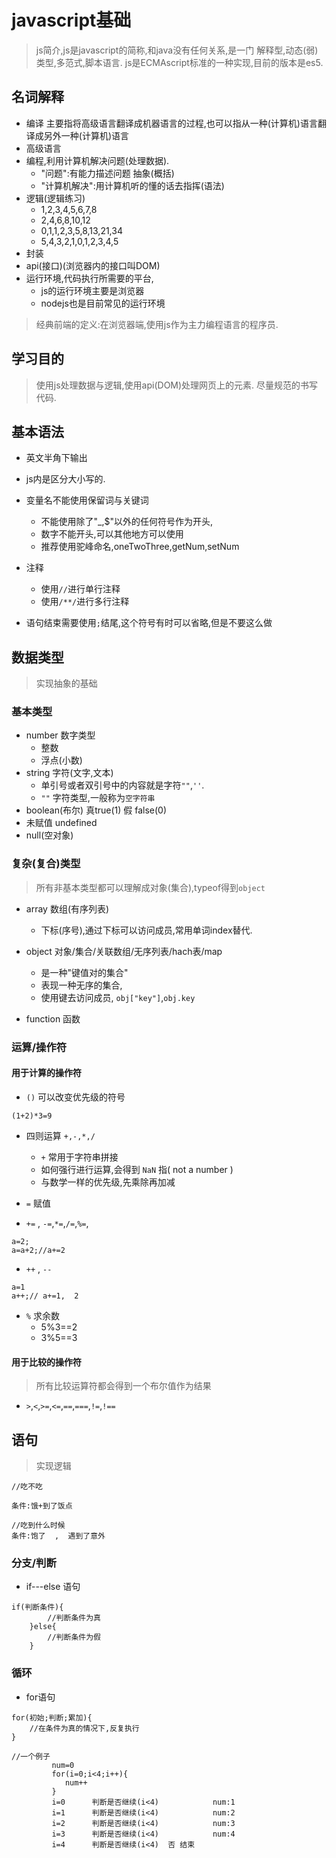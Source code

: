 # javascript基础

> js简介,js是javascript的简称,和java没有任何关系,是一门 解释型,动态(弱)类型,多范式,脚本语言.
> js是ECMAscript标准的一种实现,目前的版本是es5.

## 名词解释

- 编译 主要指将高级语言翻译成机器语言的过程,也可以指从一种(计算机)语言翻译成另外一种(计算机)语言
- 高级语言
- 编程,利用计算机解决问题(处理数据).
    - "问题":有能力描述问题 抽象(概括)
    - "计算机解决":用计算机听的懂的话去指挥(语法)
- 逻辑(逻辑练习)
    - 1,2,3,4,5,6,7,8
    - 2,4,6,8,10,12
    - 0,1,1,2,3,5,8,13,21,34
    - 5,4,3,2,1,0,1,2,3,4,5
- 封装
- api(接口)(浏览器内的接口叫DOM)
- 运行环境,代码执行所需要的平台,
    - js的运行环境主要是浏览器
    - nodejs也是目前常见的运行环境


> 经典前端的定义:在浏览器端,使用js作为主力编程语言的程序员.

## 学习目的

> 使用js处理数据与逻辑,使用api(DOM)处理网页上的元素.
> 尽量规范的书写代码.

## 基本语法

- 英文半角下输出
- js内是区分大小写的.
- 变量名不能使用保留词与关键词
    - 不能使用除了"_,$"以外的任何符号作为开头,
    - 数字不能开头,可以其他地方可以使用
    - 推荐使用驼峰命名,oneTwoThree,getNum,setNum
- 注释
    - 使用`//`进行单行注释
    - 使用`/**/`进行多行注释

- 语句结束需要使用`;`结尾,这个符号有时可以省略,但是不要这么做


## 数据类型

> 实现抽象的基础

### 基本类型
- number 数字类型
    - 整数
    - 浮点(小数)
- string 字符(文字,文本)
    - 单引号或者双引号中的内容就是字符`""`,`''`.
    - `""` 字符类型,一般称为`空字符串`
- boolean(布尔) 真true(1) 假 false(0)
- 未赋值 undefined
- null(空对象)

### 复杂(复合)类型

> 所有非基本类型都可以理解成对象(集合),typeof得到`object`

- array 数组(有序列表)
    - 下标(序号),通过下标可以访问成员,常用单词index替代.

- object 对象/集合/关联数组/无序列表/hach表/map
    - 是一种"键值对的集合"
    - 表现一种无序的集合,
    - 使用键去访问成员,  `obj["key"]`,`obj.key`

- function 函数

### 运算/操作符

#### 用于计算的操作符
- `()` 可以改变优先级的符号

```
(1+2)*3=9
```


- 四则运算 `+,-,*,/`
    - `+` 常用于字符串拼接
    - 如何强行进行运算,会得到 `NaN` 指( not a number )
    - 与数学一样的优先级,先乘除再加减

- `=` 赋值

- `+=` , `-=`,`*=`,`/=`,`%=`,

```
a=2;
a=a+2;//a+=2

```

- `++` , `--`

```
a=1
a++;// a+=1,  2
```

- `%` 求余数
    - 5%3==2
    - 3%5==3

#### 用于比较的操作符

> 所有比较运算符都会得到一个布尔值作为结果

- `>`,`<`,`>=`,`<=`,`==`,`===`,`!=`,`!==`

## 语句

> 实现逻辑

```
//吃不吃

条件:饿+到了饭点

//吃到什么时候
条件:饱了  ,  遇到了意外

```


### 分支/判断

- if---else 语句
```
if(判断条件){
        //判断条件为真
    }else{
        //判断条件为假
    }
```



### 循环

- for语句

```
for(初始;判断;累加){
    //在条件为真的情况下,反复执行
}

//一个例子
         num=0
         for(i=0;i<4;i++){
            num++
         }
         i=0      判断是否继续(i<4)            num:1
         i=1      判断是否继续(i<4)            num:2
         i=2      判断是否继续(i<4)            num:3
         i=3      判断是否继续(i<4)            num:4
         i=4      判断是否继续(i<4)  否 结束
```